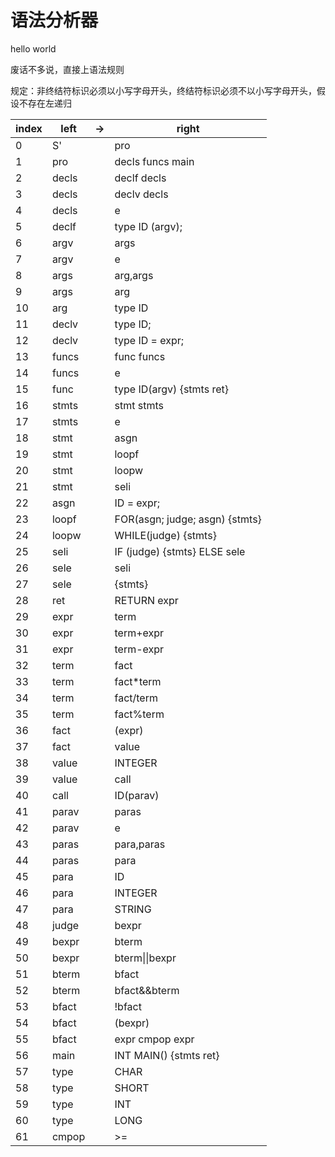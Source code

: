 # 语法分析器

hello world

废话不多说，直接上语法规则

规定：非终结符标识必须以小写字母开头，终结符标识必须不以小写字母开头，假设不存在左递归

|index|left|->|right|
|-|----|--|-----|
|0|S'||pro|
|1|pro||decls funcs main|
|2|decls||declf decls|
|3|decls||declv decls|
|4|decls||e|
|5|declf||type ID (argv);|
|6|argv||args|
|7|argv||e|
|8|args||arg,args|
|9|args||arg|
|10|arg||type ID|
|11|declv||type ID;|
|12|declv||type ID = expr;|
|13|funcs||func funcs|
|14|funcs||e|
|15|func||type ID(argv) {stmts ret}|
|16|stmts||stmt stmts|
|17|stmts||e|
|18|stmt||asgn|
|19|stmt||loopf|
|20|stmt||loopw|
|21|stmt||seli|
|22|asgn||ID = expr;|
|23|loopf||FOR(asgn; judge; asgn) {stmts}|
|24|loopw||WHILE(judge) {stmts}|
|25|seli||IF (judge) {stmts} ELSE sele|
|26|sele||seli|
|27|sele||{stmts}|
|28|ret||RETURN expr|
|29|expr||term|
|30|expr||term+expr|
|31|expr||term-expr|
|32|term||fact|
|33|term||fact*term|
|34|term||fact/term|
|35|term||fact%term|
|36|fact||(expr)|
|37|fact||value|
|38|value||INTEGER|
|39|value||call|
|40|call||ID(parav)|
|41|parav||paras|
|42|parav||e|
|43|paras||para,paras|
|44|paras||para|
|45|para||ID|
|46|para||INTEGER|
|47|para||STRING|
|48|judge||bexpr|
|49|bexpr||bterm|
|50|bexpr||bterm\|\|bexpr|
|51|bterm||bfact|
|52|bterm||bfact&&bterm|
|53|bfact||!bfact|
|54|bfact||(bexpr)|
|55|bfact||expr cmpop expr|
|56|main||INT MAIN() {stmts ret}|
|57|type||CHAR|
|58|type||SHORT|
|59|type||INT|
|60|type||LONG
|61|cmpop||>=
